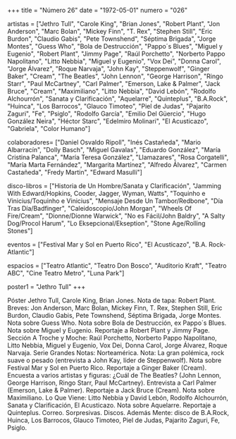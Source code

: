 +++
title = "Número 26"
date = "1972-05-01"
numero = "026"

artistas = ["Jethro Tull", "Carole King", "Brian Jones", "Robert Plant", "Jon Anderson", "Marc Bolan", "Mickey Finn", "T. Rex", "Stephen Still", "Eric Burdon", "Claudio Gabis", "Pete Townshend", "Séptima Brigada", "Jorge Montes", "Guess Who", "Bola de Destrucción", "Pappo´s Blues", "Miguel y Eugenio", "Robert Plant", "Jimmy Page", "Raúl Porchetto", "Norberto Pappo Napolitano", "Litto Nebbia", "Miguel y Eugenio", "Vox Dei", "Donna Carol", "Jorge Álvarez", "Roque Narvaja", "John Kay", "Steppenwolf", "Ginger Baker",  "Cream", "The Beatles", "John Lennon", "George Harrison", "Ringo Starr", "Paul McCartney", "Carl Palmer", "Emerson, Lake & Palmer", "Jack Bruce", "Cream", "Maximiliano", "Litto Nebbia", "David Lebón", "Rodolfo Alchourrón", "Sanata y Clarificación", "Aquelarre", "Quinteplus", "B.A.Rock", "Huinca", "Los Barrocos", "Glauco Timoteo", "Piel de Judas", "Pajarito Zaguri", "Fe", "Psiglo", "Rodolfo García", "Emilio Del Güercio", "Hugo González Neira", "Héctor Starc", "Edelmiro Molinari", "El Acusticazo", "Gabriela", "Color Humano"]

colaboradores= ["Daniel Osvaldo Ripoll", "Inés Castañeda", "Mario Albarracín", "Dolly Basch", "Miguel Gavalas", "Eduardo González", "María Cristina Palanca", "María Teresa González", "Llamazares", "Rosa Corgatelli", "María Marta Fernández", "Margarita Martínez", "Alfredo Álvarez", "Carmen Castañeda", "Fredy Martin", "Edward Masulli"]

disco-libros = ["Historia de Un Hombre/Sanata y Clarificación", "Jamming With Edward/Hopkins, Cooder, Jagger, Wyman, Watts", "Toquinho e Vinicius/Toquinho e Vinicius", "Mensaje Desde Un Tambor/Redbone", "Día Tras Día/Badfinger", "Caleidoscopio/John Morgan", "Wheels Of Fire/Cream", "Dionne/Dionne Warwick", "No es Fácil/John Baldry", "A Salty Dog/Procol Harum", "Lo Eksepcional/Ekseption", "Stone Age/Rolling Stones"]

eventos = ["Festival Mar y Sol en Puerto Rico", "El Acusticazo", "B.A. Rock-Atlantic"]

espacios = ["Teatro Atlantic", "Teatro Don Bosco", "Auditorio Kraft", "Teatro ABC", "Cine Teatro Metro", "Luna Park"] 

poster1 = "Jethro Tull"
+++

Póster Jethro Tull, Carole King, Brian Jones. Nota de tapa: Robert Plant. Breves: Jon Anderson, Marc Bolan, Mickey Finn, T. Rex, Stephen Still, Eric Burdon, Claudio Gabis, Pete Townshend, Séptima Brigada, Jorge Montes. Nota sobre Guess Who. Nota sobre Bola de Destrucción, ex Pappo´s Blues.  Nota sobre Miguel y Eugenio. Reportaje a Robert Plant y Jimmy Page. Sección A Troche y Moche: Raúl Porchetto, Norberto Pappo Napolitano, Litto Nebbia, Miguel y Eugenio, Vox Dei, Donna Carol, Jorge Álvarez, Roque Narvaja. Serie Grandes Notas: Norteamérica. Nota: La gran polémica, rock suave o pesado (entrevista a John Kay, líder de Steppenwolf). Nota sobre Festival Mar y Sol en Puerto Rico. Reportaje a Ginger Baker (Cream). Encuesta a varios artistas y figuras: ¿Cuál de The Beatles? (John Lennon, George Harrison, Ringo Starr, Paul McCartney). Entrevista a Carl Palmer (Emerson, Lake & Palmer). Reportaje a Jack Bruce (Cream). Nota sobre Maximiliano. Lo Que Viene: Litto Nebbia y David Lebón, Rodolfo Alchourrón, Sanata y Clarificación, El Acusticazo. Nota sobre Aquelarre. Reportaje a Quinteplus. Correo. Sorpresivas. Discos. Además Mente: disco de B.A.Rock, Huinca, Los Barrocos, Glauco Timoteo, Piel de Judas, Pajarito Zaguri, Fe, Psiglo.
